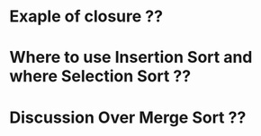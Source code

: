 # Exaple of closure ??
<script>

const myParent = () =>{
	let surname = "parmar"
    //let counter = 
	const nameFn = () =>{
    	console.log(name2,"name")
    }
    return nameFn();
}

var name2 = "sunny"


myParent();
</script>

# Where to use Insertion Sort and where Selection Sort ?? 


<script>

//insert 
const A =  [2, 9 , 3 , 7]

for(){

}
</script>

# Discussion Over Merge Sort ?? 
<script>

A = [1,2,3,4] 
B = [4, 5,6 ]

last 1,2,3 , 4, 4, 5, 6

c = [1]

while(l1<  A.lennth && l2< A.length  )
l1<l2
insert l1 and l1++
l2>l1
insert l2 and l2++
l1==l2 
insert l1 
l1++
l2++


</script>




